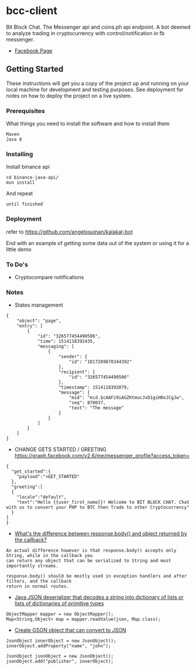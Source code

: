 # bcc-client

Bit Block Chat. The Messenger api and coins.ph api endpoint. A bot deemed to analyze trading in
cryptocurrency with control/notification in fb messenger.

- [Facebook Page](https://www.facebook.com/Bit-Block-Chat-326577454490506/)

## Getting Started

These instructions will get you a copy of the project up and running on your local machine for
development and testing purposes. See deployment for notes on how to deploy the project on a live
system.

### Prerequisites

What things you need to install the software and how to install them

```
Maven
Java 8

```

### Installing

Install binance api

```
cd binance-java-api/
mvn install

```

And repeat

```
until finished
```

### Deployment


refer to https://github.com/angelosuinan/kalakal-bot

End with an example of getting some data out of the system or using it for a little demo
### To Do's
	
- Cryptocompare notifications

### Notes
- States management

```
{
	"object": "page",
	"entry": [
		{
			"id": "326577454490506",
			"time": 1514118392435,
			"messaging": [
				{
					"sender": {
						"id": "1817289878344392"
					},
					"recipient": {
						"id": "326577454490506"
					},
					"timestamp": 1514118392079,
					"message": {
						"mid": "mid.$cAAFz9iAGZKtmucJxD1giH0oJCgJw",
						"seq": 870037,
						"text": "The message"
					}
				}
			]
		}
	]
}
```
- CHANGE GETS STARTED / GREETING
  https://graph.facebook.com/v2.6/me/messenger_profile?access_token=
```
{ 
  "get_started":{
    "payload":"<GET_STARTED"
  },
  "greeting":[
  {
    "locale":"default",
    "text":"Hello {{user_first_name}}! Welcome to BIT BLOCK CHAT. Chat with us to convert your PHP to BTC then Trade to other Cryptocurrency"
  }
]
}
```
- [What's the difference between response.body() and object returned by the
  callback?](https://stackoverflow.com/questions/35256701/whats-the-difference-between-response-body-and-object-returned-by-the-callbac)

```
An actual difference however is that response.body() accepts only String, while in the callback you
can return any object that can be serialized to String and most importantly streams.

response.body() should be mostly used in exception handlers and after filters, and the callback
return in normal routes.
```

- [Java JSON deserializer that decodes a string into dictionary of lists or lists of dictionaries of primitive types](https://stackoverflow.com/questions/4403249/is-there-a-java-json-deserializer-that-decodes-a-string-into-dictionary-of-lists)

```
ObjectMapper mapper = new ObjectMapper();
Map<String,Object> map = mapper.readValue(json, Map.class);
```

- [Create GSON object that can convert to JSON](https://stackoverflow.com/questions/4683856/creating-gson-object)

```
JsonObject innerObject = new JsonObject();
innerObject.addProperty("name", "john");

JsonObject jsonObject = new JsonObject();
jsonObject.add("publisher", innerObject);
```